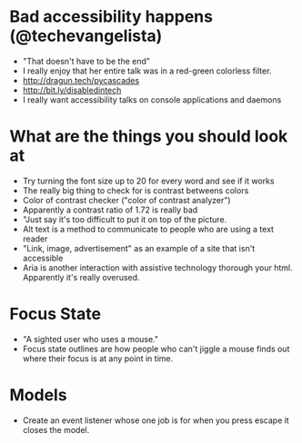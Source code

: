# Bad accessibility happens (@techevangelista)
* "That doesn't have to be the end"
* I really enjoy that her entire talk was in a red-green colorless filter.
* http://dragun.tech/pycascades
* http://bit.ly/disabledintech
* I really want accessibility talks on console applications and daemons

# What are the things you should look at
* Try turning the font size up to 20 for every word and see if it works
* The really big thing to check for is contrast betweens colors
* Color of contrast checker ("color of contrast analyzer")
* Apparently a contrast ratio of 1.72 is really bad
* "Just say it's too difficult to put it on top of the picture.
* Alt text is a method to communicate to people who are using a text reader
* "Link, image, advertisement" as an example of a site that isn't accessible
* Aria is another interaction with assistive technology thorough your html.
Apparently it's really overused.

# Focus State
* "A sighted user who uses a mouse."
* Focus state outlines are how people who can't jiggle a mouse finds out where
their focus is at any point in time.

# Models
* Create an event listener whose one job is for when you press escape it closes
the model.
